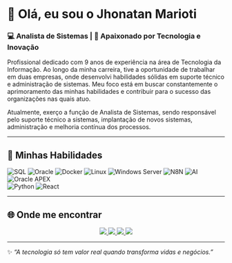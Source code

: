 # 👋 Olá, eu sou o **Jhonatan Marioti**  
### 💻 Analista de Sistemas | 🚀 Apaixonado por Tecnologia e Inovação  

Profissional dedicado com 9 anos de experiência na área de Tecnologia da Informação. Ao longo da minha carreira, tive a oportunidade de trabalhar em duas empresas, onde desenvolvi habilidades sólidas em suporte técnico e administração de sistemas. Meu foco está em buscar constantemente o aprimoramento das minhas habilidades e contribuir para o sucesso das organizações nas quais atuo.

Atualmente, exerço a função de Analista de Sistemas, sendo responsável pelo suporte técnico a sistemas, implantação de novos sistemas, administração e melhoria contínua dos processos.  

---

## 🚀 Minhas Habilidades  

![SQL](https://img.shields.io/badge/SQL-336791?style=for-the-badge&logo=postgresql&logoColor=white)
![Oracle](https://img.shields.io/badge/OracleDB-F80000?style=for-the-badge&logo=oracle&logoColor=white)
![Docker](https://img.shields.io/badge/Docker-2496ED?style=for-the-badge&logo=docker&logoColor=white)
![Linux](https://img.shields.io/badge/Linux-FCC624?style=for-the-badge&logo=linux&logoColor=black)
![Windows Server](https://img.shields.io/badge/Windows%20Server-0078D6?style=for-the-badge&logo=windows&logoColor=white)
![N8N](https://img.shields.io/badge/n8n-EA4E62?style=for-the-badge&logo=n8n&logoColor=white)
![AI](https://img.shields.io/badge/IA-000000?style=for-the-badge&logo=openai&logoColor=white)
![Oracle APEX](https://img.shields.io/badge/Oracle%20APEX-F80000?style=for-the-badge&logo=oracle&logoColor=white)  
![Python](https://img.shields.io/badge/Python-3776AB?style=for-the-badge&logo=python&logoColor=white)
![React](https://img.shields.io/badge/React-61DAFB?style=for-the-badge&logo=react&logoColor=black)

---
## 🌐 Onde me encontrar  

<div align="center">
  <a href="https://instagram.com/marioti_j" target="_blank">
    <img src="https://img.shields.io/badge/-Instagram-%23E4405F?style=for-the-badge&logo=instagram&logoColor=white"/>
  </a>
  <a href="https://discord.gg/fs9NWQfS" target="_blank">
    <img src="https://img.shields.io/badge/Discord-%235865F2?style=for-the-badge&logo=discord&logoColor=white"/>
  </a>
  <a href="mailto:jhonatan.marioti8@gmail.com">
    <img src="https://img.shields.io/badge/-Gmail-D14836?style=for-the-badge&logo=gmail&logoColor=white"/>
  </a>
  <a href="https://www.linkedin.com/in/jhonatan-marioti-9a2bb6177/" target="_blank">
    <img src="https://img.shields.io/badge/-LinkedIn-%230A66C2?style=for-the-badge&logo=linkedin&logoColor=white"/>
  </a>
</div>  

---

✨ *“A tecnologia só tem valor real quando transforma vidas e negócios.”*  

